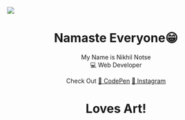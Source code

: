 <a href="https://codepen.io/notse"> <img src="https://raw.githubusercontent.com/Notse/notse-assets/main/svg/Web%20art%20%20css%20animated.svg"></a>

<h1 align="center">Namaste Everyone😁</h1>
<p align="center">My Name is Nikhil Notse <br>💻 Web Developer </p>

<p align="center">
<span> Check Out </span>
<a href="https://codepen.io/notse">🔗 CodePen</a>
<a href="https://www.instagram.com/n1278nikhil">🔗  Instagram</a>
</p>

<h1 align="center">Loves Art!</h1>
